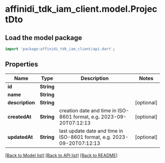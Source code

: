 # affinidi_tdk_iam_client.model.ProjectDto

## Load the model package

```dart
import 'package:affinidi_tdk_iam_client/api.dart';
```

## Properties

| Name            | Type       | Description                                                            | Notes      |
| --------------- | ---------- | ---------------------------------------------------------------------- | ---------- |
| **id**          | **String** |                                                                        |
| **name**        | **String** |                                                                        |
| **description** | **String** |                                                                        | [optional] |
| **createdAt**   | **String** | creation date and time in ISO-8601 format, e.g. 2023-09-20T07:12:13    | [optional] |
| **updatedAt**   | **String** | last update date and time in ISO-8601 format, e.g. 2023-09-20T07:12:13 | [optional] |

[[Back to Model list]](../README.md#documentation-for-models) [[Back to API list]](../README.md#documentation-for-api-endpoints) [[Back to README]](../README.md)
